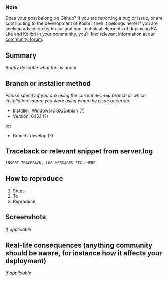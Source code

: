 ### Note


Does your post belong on Github?  If you are reporting a bug or issue, or are contributing to the development of Kolibri, then it belongs here!  If you are seeking advice on technical and non-technical elements of deploying KA Lite and Kolibri in your community, you'll find relevant information at our [community forum](https://community.learningequality.org). 

## Summary

*Briefly describe what this is about*


## Branch or installer method

*Please specify if you are using the current `develop` branch or which installation source you were using when the issue occurred.*

 - Installer: Windows/OSX/Debian (?)
 - Version: 0.15.1 (?)

or:

 - Branch: develop (?)


## Traceback or relevant snippet from server.log

```
INSERT TRACEBACK, LOG MESSAGES ETC. HERE
```


## How to reproduce

1. Steps
1. To
1. Reproduce

## Screenshots

*If applicable*

## Real-life consequences (anything community should be aware, for instance how it affects your deployment)

*If applicable*
